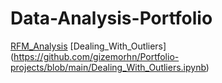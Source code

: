 # Data-Analysis-Portfolio


[RFM_Analysis](https://github.com/gizemorhn/Portfolio-projects/blob/main/RFM_Analysis.ipynb)
[Dealing_With_Outliers] (https://github.com/gizemorhn/Portfolio-projects/blob/main/Dealing_With_Outliers.ipynb)
